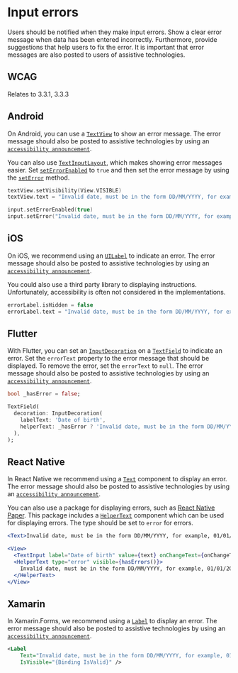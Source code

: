 # Input errors

Users should be notified when they make input errors. Show a clear error message when data has been entered incorrectly. Furthermore, provide suggestions that help users to fix the error. It is important that error messages are also posted to users of assistive technologies.

## WCAG

Relates to 3.3.1, 3.3.3

## Android

On Android, you can use a [`TextView`](https://developer.android.com/reference/android/widget/TextView) to show an error message. The error message should also be posted to assistive technologies by using an [`accessibility announcement`](../Techniques/accessibility-announcement.md).

You can also use [`TextInputLayout`](https://developer.android.com/reference/com/google/android/material/textfield/TextInputLayout), which makes showing error messages easier. Set [`setErrorEnabled`](https://developer.android.com/reference/com/google/android/material/textfield/TextInputLayout#setErrorEnabled(boolean)) to `true` and then set the error message by using the [`setError`](https://developer.android.com/reference/com/google/android/material/textfield/TextInputLayout#seterror) method.

```kotlin
textView.setVisibility(View.VISIBLE)
textView.text = "Invalid date, must be in the form DD/MM/YYYY, for example, 01/01/2000"

input.setErrorEnabled(true)
input.setError("Invalid date, must be in the form DD/MM/YYYY, for example, 01/01/2000")
```

## iOS

On iOS, we recommend using an [`UILabel`](https://developer.apple.com/documentation/uikit/uilabel) to indicate an error. The error message should also be posted to assistive technologies by using an [`accessibility announcement`](../Techniques/accessibility-announcement.md).

You could also use a third party library to displaying instructions. Unfortunately, accessibility is often not considered in the implementations.

```swift
errorLabel.isHidden = false
errorLabel.text = "Invalid date, must be in the form DD/MM/YYYY, for example, 01/01/2000"
```

## Flutter

With Flutter, you can set an [`InputDecoration`](https://api.flutter.dev/flutter/material/InputDecoration-class.html) on a [`TextField`](https://api.flutter.dev/flutter/material/TextField-class.html) to indicate an error. Set the `errorText` property to the error message that should be displayed. To remove the error, set the `errorText` to `null`. The error message should also be posted to assistive technologies by using an [`accessibility announcement`](../Techniques/accessibility-announcement.md).

```dart
bool _hasError = false;

TextField(
  decoration: InputDecoration(
    labelText: 'Date of birth',
    helperText: _hasError ? 'Invalid date, must be in the form DD/MM/YYYY, for example, 01/01/2000' : null,
  ),
);
```

## React Native

In React Native we recommend using a [`Text`](https://reactnative.dev/docs/text) component to display an error. The error message should also be posted to assistive technologies by using an [`accessibility announcement`](../Techniques/accessibility-announcement.md).

You can also use a package for displaying errors, such as [React Native Paper](https://callstack.github.io/react-native-paper/index.html). This package includes a [`HelperText`](https://callstack.github.io/react-native-paper/docs/components/HelperText/) component which can be used for displaying errors. The type should be set to `error` for errors.

```jsx
<Text>Invalid date, must be in the form DD/MM/YYYY, for example, 01/01/2000</Text>

<View>
  <TextInput label="Date of birth" value={text} onChangeText={onChangeText} />
  <HelperText type="error" visible={hasErrors()}>
    Invalid date, must be in the form DD/MM/YYYY, for example, 01/01/2000
  </HelperText>
</View>
```

## Xamarin

In Xamarin.Forms, we recommend using a [`Label`](https://learn.microsoft.com/en-us/xamarin/xamarin-forms/user-interface/text/label) to display an error. The error message should also be posted to assistive technologies by using an [`accessibility announcement`](../Techniques/accessibility-announcement.md).

```xml
<Label
    Text="Invalid date, must be in the form DD/MM/YYYY, for example, 01/01/2000"
    IsVisible="{Binding IsValid}" />
```
